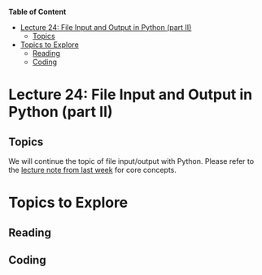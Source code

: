 
**Table of Content**
- [Lecture 24: File Input and Output in Python (part II)](#lecture-24-file-input-and-output-in-python-part-ii)
  - [Topics](#topics)
- [Topics to Explore](#topics-to-explore)
  - [Reading](#reading)
  - [Coding](#coding)


# Lecture 24: File Input and Output in Python (part II)

## Topics
We will continue the topic of file input/output with Python.  Please refer to the [lecture note from last week](../2023-03-18/README.md) for core concepts.

# Topics to Explore

## Reading

## Coding


